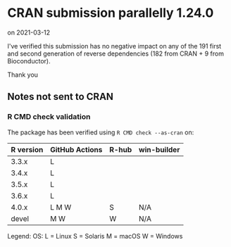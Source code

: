 # CRAN submission parallelly 1.24.0

on 2021-03-12

I've verified this submission has no negative impact on any of the 191 first and second generation of reverse dependencies (182 from CRAN + 9 from Bioconductor).

Thank you


## Notes not sent to CRAN

### R CMD check validation

The package has been verified using `R CMD check --as-cran` on:

| R version | GitHub Actions | R-hub | win-builder |
| --------- | -------------- | ----- | ----------- |
| 3.3.x     | L              |       |             |
| 3.4.x     | L              |       |             |
| 3.5.x     | L              |       |             |
| 3.6.x     | L              |       |             |
| 4.0.x     | L M W          |     S | N/A         |
| devel     |   M W          |   W   | N/A         |

Legend: OS: L = Linux S = Solaris M = macOS W = Windows
